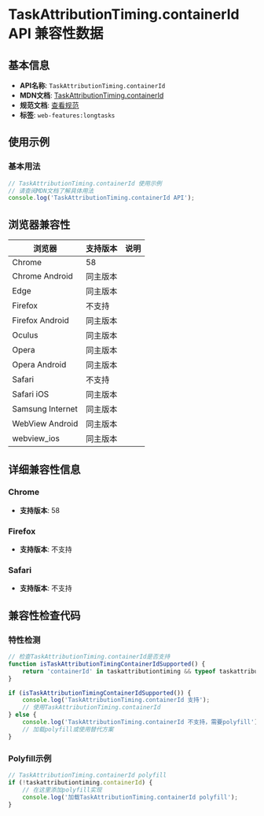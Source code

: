 # TaskAttributionTiming.containerId API 兼容性数据

## 基本信息

- **API名称**: `TaskAttributionTiming.containerId`
- **MDN文档**: [TaskAttributionTiming.containerId](https://developer.mozilla.org/docs/Web/API/TaskAttributionTiming/containerId)
- **规范文档**: [查看规范](https://w3c.github.io/longtasks/#dom-taskattributiontiming-containerid)
- **标签**: `web-features:longtasks`

## 使用示例

### 基本用法

```javascript
// TaskAttributionTiming.containerId 使用示例
// 请查阅MDN文档了解具体用法
console.log('TaskAttributionTiming.containerId API');
```

## 浏览器兼容性

| 浏览器 | 支持版本 | 说明 |
|--------|----------|------|
| Chrome | 58 |  |
| Chrome Android | 同主版本 |  |
| Edge | 同主版本 |  |
| Firefox | 不支持 |  |
| Firefox Android | 同主版本 |  |
| Oculus | 同主版本 |  |
| Opera | 同主版本 |  |
| Opera Android | 同主版本 |  |
| Safari | 不支持 |  |
| Safari iOS | 同主版本 |  |
| Samsung Internet | 同主版本 |  |
| WebView Android | 同主版本 |  |
| webview_ios | 同主版本 |  |

## 详细兼容性信息

### Chrome

- **支持版本**: 58

### Firefox

- **支持版本**: 不支持

### Safari

- **支持版本**: 不支持

## 兼容性检查代码

### 特性检测

```javascript
// 检查TaskAttributionTiming.containerId是否支持
function isTaskAttributionTimingContainerIdSupported() {
    return 'containerId' in taskattributiontiming && typeof taskattributiontiming.containerId === 'function';
}

if (isTaskAttributionTimingContainerIdSupported()) {
    console.log('TaskAttributionTiming.containerId 支持');
    // 使用TaskAttributionTiming.containerId
} else {
    console.log('TaskAttributionTiming.containerId 不支持，需要polyfill');
    // 加载polyfill或使用替代方案
}
```

### Polyfill示例

```javascript
// TaskAttributionTiming.containerId polyfill
if (!taskattributiontiming.containerId) {
    // 在这里添加polyfill实现
    console.log('加载TaskAttributionTiming.containerId polyfill');
}
```

